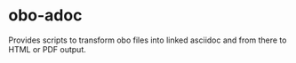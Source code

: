 # obo-adoc
Provides scripts to transform obo files into linked asciidoc and from there to HTML or PDF output.
